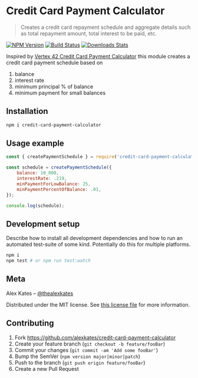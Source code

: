 # Credit Card Payment Calculator
> Creates a credit card repayment schedule and aggregate details such as total repayment amount, total interest to be paid, etc.

[![NPM Version][npm-image]][npm-url]
[![Build Status][github-image]][github-url]
[![Downloads Stats][npm-downloads]][npm-url]

Inspired by [Vertex 42 Credit Card Payment Calculator](https://www.vertex42.com/Calculators/credit-card-payment-calculator.html) this module creates a credit card payment schedule based on

1. balance
2. interest rate
3. minimum principal % of balance
4. minimum payment for small balances

## Installation

```sh
npm i credit-card-payment-calculator
```
## Usage example

```javascript
const { createPaymentSchedule } = require('credit-card-payment-calculator');

const schedule = createPaymentSchedule({
    balance: 10_000,
    interestRate: .219,
    minPaymentForLowBalance: 25,
    minPaymentPercentOfBalance: .01,
});

console.log(schedule);
```

## Development setup

Describe how to install all development dependencies and how to run an automated test-suite of some kind. Potentially do this for multiple platforms.

```sh
npm i
npm test # or npm run test:watch
```
## Meta

Alex Kates – [@thealexkates](https://twitter.com/thealexkates)

Distributed under the MIT license. See [this license file](./LICENSE) for more information.



## Contributing

1. Fork https://github.com/alexkates/credit-card-payment-calculator
2. Create your feature branch (`git checkout -b feature/fooBar`)
3. Commit your changes (`git commit -am 'Add some fooBar'`)
4. Bump the SemVer (`npm version major|minor|patch`)
5. Push to the branch (`git push origin feature/fooBar`)
6. Create a new Pull Request

<!-- Markdown link & img dfn's -->
[npm-image]: https://img.shields.io/npm/v/credit-card-payment-calculator.svg
[npm-url]: https://www.npmjs.com/package/credit-card-payment-calculator
[npm-downloads]: https://img.shields.io/npm/dm/credit-card-payment-calculator.svg
[github-image]: https://github.com/alexkates/credit-card-payment-calculator/actions/workflows/node.js.yml/badge.svg
[github-url]: https://github.com/alexkates/credit-card-payment-calculator
